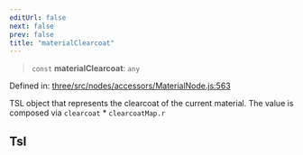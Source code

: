 ```yaml
---
editUrl: false
next: false
prev: false
title: "materialClearcoat"
---
```


> `const` **materialClearcoat**: `any`

Defined in: [three/src/nodes/accessors/MaterialNode.js:563](https://github.com/DefinitelyMaybe/three-i18n/blob/fa57b79433d1c349ffb23a78727299c8d4190136/three/src/nodes/accessors/MaterialNode.js#L563)

TSL object that represents the clearcoat of the current material.
The value is composed via `clearcoat` * `clearcoatMap.r`

## Tsl
